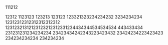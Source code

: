111212

12312
1123123
123213
123123
123321323234234232
3234234234
12312312312312312312312
12312321312123123212312331234434344534534534
443433434
231231231234234234
23423434242343223423432
23424234223423423
234234234234
234234234
